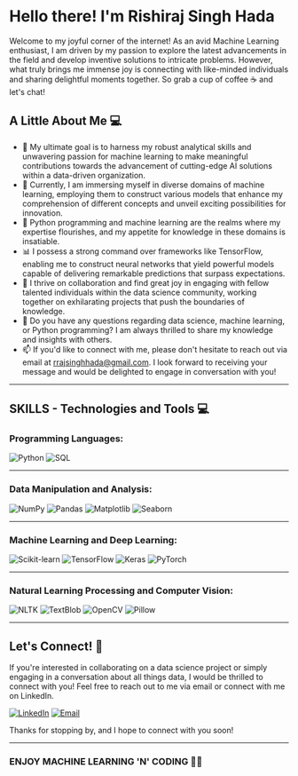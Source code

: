# Hello there! I'm Rishiraj Singh Hada

Welcome to my joyful corner of the internet! As an avid Machine Learning enthusiast, I am driven by my passion to explore the latest advancements in the field and develop inventive solutions to intricate problems. However, what truly brings me immense joy is connecting with like-minded individuals and sharing delightful moments together. So grab a cup of coffee ☕ and let's chat!

## A Little About Me 💻

- 🚀 My ultimate goal is to harness my robust analytical skills and unwavering passion for machine learning to make meaningful contributions towards the advancement of cutting-edge AI solutions within a data-driven organization.
- 💫 Currently, I am immersing myself in diverse domains of machine learning, employing them to construct various models that enhance my comprehension of different concepts and unveil exciting possibilities for innovation.
- 🐍 Python programming and machine learning are the realms where my expertise flourishes, and my appetite for knowledge in these domains is insatiable.
- 📊 I possess a strong command over frameworks like TensorFlow, enabling me to construct neural networks that yield powerful models capable of delivering remarkable predictions that surpass expectations.
- 🤝 I thrive on collaboration and find great joy in engaging with fellow talented individuals within the data science community, working together on exhilarating projects that push the boundaries of knowledge.
- 💬 Do you have any questions regarding data science, machine learning, or Python programming? I am always thrilled to share my knowledge and insights with others.
- 📫 If you'd like to connect with me, please don't hesitate to reach out via email at rrajsinghhada@gmail.com. I look forward to receiving your message and would be delighted to engage in conversation with you!

---

## SKILLS - Technologies and Tools 💻

### Programming Languages: 
![Python](https://img.shields.io/badge/Python-3776AB?style=for-the-badge&logo=python&logoColor=white)
![SQL](https://img.shields.io/badge/SQL-003B57?style=for-the-badge&logo=Microsoft-SQL-Server&logoColor=white)


---


### Data Manipulation and Analysis:
![NumPy](https://img.shields.io/badge/NumPy-013243?style=for-the-badge&logo=NumPy&logoColor=white)
![Pandas](https://img.shields.io/badge/Pandas-150458?style=for-the-badge&logo=Pandas&logoColor=white)
![Matplotlib](https://img.shields.io/badge/Matplotlib-11557C?style=for-the-badge&logo=Python&logoColor=white)
![Seaborn](https://img.shields.io/badge/Seaborn-388E3C?style=for-the-badge&logo=Python&logoColor=white)
<!-- ![Tableau](https://img.shields.io/badge/Tableau-E97627?style=for-the-badge&logo=Tableau&logoColor=white) -->
<!-- ![PowerBI](https://img.shields.io/badge/PowerBI-F2C811?style=for-the-badge&logo=Power-BI&logoColor=black) -->
<!-- ![Plotly](https://img.shields.io/badge/Plotly-3F4F75?style=for-the-badge&logo=Plotly&logoColor=white) -->
<!-- ![SciPy](https://img.shields.io/badge/SciPy-8CAAE6?style=for-the-badge&logo=SciPy&logoColor=white) -->
<!-- ![ggplot2](https://img.shields.io/badge/ggplot2-FC8D62?style=for-the-badge&logo=R&logoColor=white)-->

---


### Machine Learning and Deep Learning:
![Scikit-learn](https://img.shields.io/badge/scikit--learn-F7931E?style=for-the-badge&logo=scikit-learn&logoColor=white)
![TensorFlow](https://img.shields.io/badge/TensorFlow-FF6F00?style=for-the-badge&logo=TensorFlow&logoColor=white)
![Keras](https://img.shields.io/badge/Keras-D00000?style=for-the-badge&logo=Keras&logoColor=white)
![PyTorch](https://img.shields.io/badge/PyTorch-EE4C2C?style=for-the-badge&logo=PyTorch&logoColor=white)

---


### Natural Learning Processing and Computer Vision:
![NLTK](https://img.shields.io/badge/NLTK-4EA6A6?style=for-the-badge&logo=Python&logoColor=white)
![TextBlob](https://img.shields.io/badge/TextBlob-FFC107?style=for-the-badge&logo=python&logoColor=white)
![OpenCV](https://img.shields.io/badge/OpenCV-5C3EE8?style=for-the-badge&logo=opencv&logoColor=white)
![Pillow](https://img.shields.io/badge/Pillow-8CAAE6?style=for-the-badge&logo=python&logoColor=white)

---


<!-- ### Other Data Science Technologies:
![BeautifulSoup](https://img.shields.io/badge/BeautifulSoup-339933?style=for-the-badge&logo=python&logoColor=white)
![Snscrape](https://img.shields.io/badge/Snscrape-1DA1F2?style=for-the-badge&logo=twitter&logoColor=white)
![Selenium](https://img.shields.io/badge/Selenium-43B02A?style=for-the-badge&logo=selenium&logoColor=white) -->
<!-- 
<!-- --- -->


<!-- ### Extra (Who knows when it might be needed):
![HTML](https://img.shields.io/badge/HTML-E34F26?style=for-the-badge&logo=html5&logoColor=white)
![CSS](https://img.shields.io/badge/CSS-1572B6?style=for-the-badge&logo=css3&logoColor=white)
![JavaScript](https://img.shields.io/badge/JavaScript-F7DF1E?style=for-the-badge&logo=javascript&logoColor=black)
![Adobe Cloud Suite](https://img.shields.io/badge/Adobe%20Creative%20Cloud-DA1F26?style=for-the-badge&logo=Adobe%20Creative%20Cloud&logoColor=white) -->


<!-- --- -->


## Let's Connect! 🤝
If you're interested in collaborating on a data science project or simply engaging in a conversation about all things data, I would be thrilled to connect with you! Feel free to reach out to me via email or connect with me on LinkedIn.

[![LinkedIn](https://img.shields.io/badge/LinkedIn-0077B5?style=for-the-badge&logo=linkedin&logoColor=white)](https://www.linkedin.com/in/rishiraj-singh-hada-91830a220/)
[![Email](https://img.shields.io/badge/Email-D14836?style=for-the-badge&logo=gmail&logoColor=white)](mailto:rrajsinghhada@gmail.com)
<!-- [![Codechef](https://img.icons8.com/?size=512&id=vAtJFm3hwtQw&format=png)](https://www.codechef.com/users/rishiraj_0701) -->


Thanks for stopping by, and I hope to connect with you soon!

---

### ENJOY MACHINE LEARNING 'N' CODING 🐍😎
